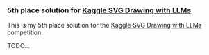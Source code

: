 ### 5th place solution for [Kaggle SVG Drawing with LLMs](https://www.kaggle.com/competitions/drawing-with-llms)

This is my 5th place solution for the [Kaggle SVG Drawing with LLMs](https://www.kaggle.com/competitions/drawing-with-llms) competition.

TODO...

